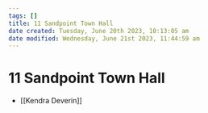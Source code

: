 ```yaml
---
tags: []
title: 11 Sandpoint Town Hall
date created: Tuesday, June 20th 2023, 10:13:05 am
date modified: Wednesday, June 21st 2023, 11:44:59 am
---
```


# 11 Sandpoint Town Hall

- [[Kendra Deverin]]
